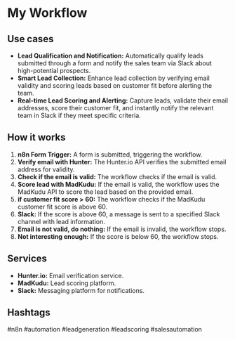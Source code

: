 # My Workflow

## Use cases

- **Lead Qualification and Notification:** Automatically qualify leads submitted through a form and notify the sales team via Slack about high-potential prospects.
- **Smart Lead Collection:** Enhance lead collection by verifying email validity and scoring leads based on customer fit before alerting the team.
- **Real-time Lead Scoring and Alerting:** Capture leads, validate their email addresses, score their customer fit, and instantly notify the relevant team in Slack if they meet specific criteria.

## How it works

1.  **n8n Form Trigger:** A form is submitted, triggering the workflow.
2.  **Verify email with Hunter:** The Hunter.io API verifies the submitted email address for validity.
3.  **Check if the email is valid:** The workflow checks if the email is valid.
4.  **Score lead with MadKudu:** If the email is valid, the workflow uses the MadKudu API to score the lead based on the provided email.
5.  **if customer fit score > 60:** The workflow checks if the MadKudu customer fit score is above 60.
6.  **Slack:** If the score is above 60, a message is sent to a specified Slack channel with lead information.
7.  **Email is not valid, do nothing:** If the email is invalid, the workflow stops.
8.  **Not interesting enough:** If the score is below 60, the workflow stops.

## Services

-   **Hunter.io:** Email verification service.
-   **MadKudu:** Lead scoring platform.
-   **Slack:** Messaging platform for notifications.

## Hashtags

#n8n #automation #leadgeneration #leadscoring #salesautomation
